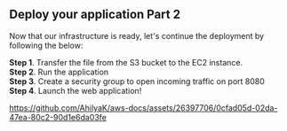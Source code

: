 ## Deploy your application Part 2 

Now that our infrastructure is ready, let's continue the deployment by following the below:

**Step 1**. Transfer the file from the S3 bucket to the EC2 instance.</br>
**Step 2**. Run the application</br>
**Step 3**. Create a security group to open incoming traffic on port 8080</br>
**Step 4**. Launch the web application!

https://github.com/AhilyaK/aws-docs/assets/26397706/0cfad05d-02da-47ea-80c2-90d1e6da03fe


